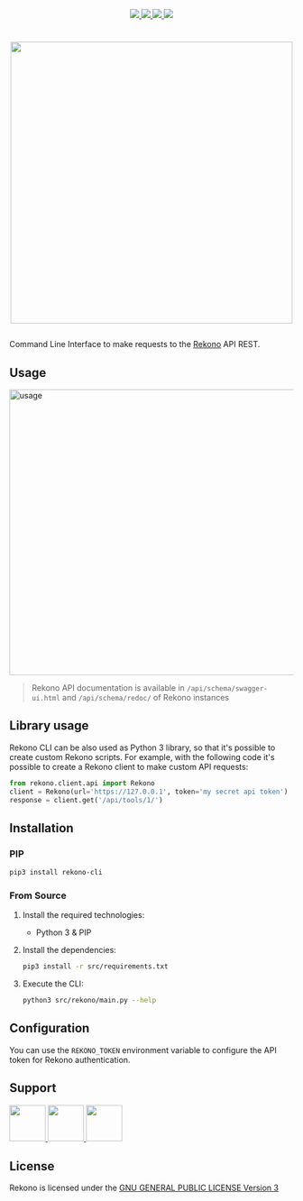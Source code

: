 <p align="center">
  <a href="https://snyk.io/test/github/pablosnt/rekono-cli" alt="SCA">
    <img src="https://badgen.net/snyk/pablosnt/rekono-cli?label=Vulnerabilities&labelColor=black&icon=https://snyk.io/wp-content/uploads/patch-white.svg">
  </a>
  <a href="https://github.com/pablosnt/rekono-cli/actions/workflows/security-secrets.yml" alt="Secrets scanning">
    <img src="https://github.com/pablosnt/rekono-cli/actions/workflows/security-secrets.yml/badge.svg"/>
  </a>
  <a href="https://github.com/pablosnt/rekono-cli/actions/workflows/code-style.yml" alt="Code style">
    <img src="https://github.com/pablosnt/rekono-cli/actions/workflows/code-style.yml/badge.svg"/>
  </a>
  <a href="https://discord.gg/Zyduu5C7M3">
    <img src="https://img.shields.io/badge/Discord-Join-black?style=social&logo=discord"/>
  </a>
</p>

# <p align="center"><img src="https://raw.githubusercontent.com/pablosnt/rekono/main/rekono/frontend/public/static/logo-black.png" width="500"/></p>

Command Line Interface to make requests to the [Rekono](https://github.com/pablosnt/rekono) API REST.


## Usage

<img width="507" alt="usage" src="https://user-images.githubusercontent.com/69458381/224380037-19638197-75dc-457c-b5aa-7dcc1f9d1a4d.png">

> Rekono API documentation is available in `/api/schema/swagger-ui.html` and `/api/schema/redoc/` of Rekono instances

## Library usage

Rekono CLI can be also used as Python 3 library, so that it's possible to create custom Rekono scripts. For example, with the following code it's possible to create a Rekono client to make custom API requests:

```python
from rekono.client.api import Rekono
client = Rekono(url='https://127.0.0.1', token='my secret api token')           # Create Rekono client
response = client.get('/api/tools/1/')                                          # GET request to get tool with ID 1
```


## Installation

### PIP

```bash
pip3 install rekono-cli
```

### From Source

1. Install the required technologies:
    - Python 3 & PIP

2. Install the dependencies:

    ```bash
    pip3 install -r src/requirements.txt
    ```

3. Execute the CLI:

    ```bash
    python3 src/rekono/main.py --help
    ```


## Configuration

You can use the `REKONO_TOKEN` environment variable to configure the API token for Rekono authentication.


## Support

<p>
  <a href="https://github.com/pablosnt/rekono/issues/new?labels=help+wanted%2C+question&template=support.md" alt="GitHub Issue">
    <img src="https://github.com/fluidicon.png" width="64"/>
  </a>
  <a href="https://discord.gg/Zyduu5C7M3" alt="Discord">
    <img src="https://assets-global.website-files.com/6257adef93867e50d84d30e2/636e0a69f118df70ad7828d4_icon_clyde_blurple_RGB.svg" width="64"/>
  </a>
  <a href="mailto:rekono.project@gmail.com" alt="Mail">
    <img src="https://www.gstatic.com/images/branding/product/2x/gmail_2020q4_512dp.png" width="64"/>
  </a>
</p>


## License

Rekono is licensed under the [GNU GENERAL PUBLIC LICENSE Version 3](../LICENSE.md)
